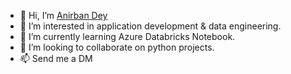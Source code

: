 - 👋 Hi, I’m [Anirban Dey](https://twitter.com/_anirbandey_)
- 👀 I’m interested in application development & data engineering.
- 🌱 I’m currently learning Azure Databricks Notebook.
- 💞️ I’m looking to collaborate on python projects.
- 📫 Send me a DM

<!---
anirbandey303/anirbandey303 is a ✨ special ✨ repository because its `README.md` (this file) appears on your GitHub profile.
You can click the Preview link to take a look at your changes.
--->
